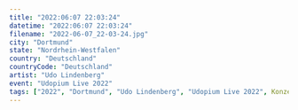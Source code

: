 ```yaml
---
title: "2022:06:07 22:03:24"
datetime: "2022:06:07 22:03:24"
filename: "2022-06-07_22-03-24.jpg"
city: "Dortmund"
state: "Nordrhein-Westfalen"
country: "Deutschland"
countryCode: "Deutschland"
artist: "Udo Lindenberg"
event: "Udopium Live 2022"
tags: ["2022", "Dortmund", "Udo Lindenberg", "Udopium Live 2022", Konzert, "Deutschland"]
---
```

